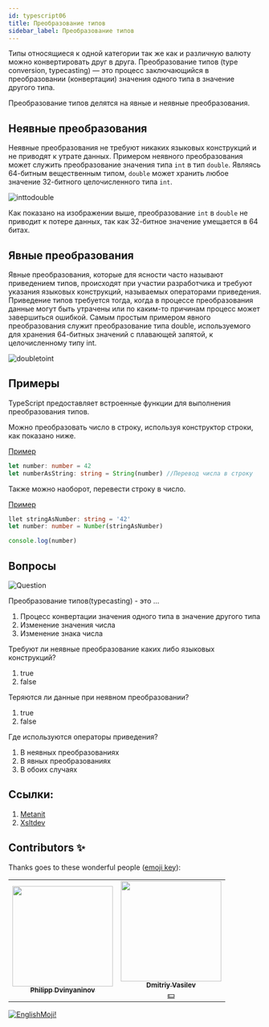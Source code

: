 ```yaml
---
id: typescript06
title: Преобразование типов
sidebar_label: Преобразование типов
---
```


Типы относящиеся к одной категории так же как и различную валюту можно конвертировать друг в друга.
Преобразование типов (type conversion, typecasting) — это процесс заключающийся в преобразовании (конвертации) значения одного типа в значение другого типа.

Преобразование типов делятся на явные и неявные преобразования.

## Неявные преобразования

Неявные преобразования не требуют никаких языковых конструкций и не приводят к утрате данных.
Примером неявного преобразования может служить преобразование значения типа `int` в тип `double`. Являясь 64-битным вещественным типом, `double` может хранить любое значение 32-битного целочисленного типа `int`.

![inttodouble](/img/typescript/06/int-to-double.png)

Как показано на изображении выше, преобразование `int` в `double` не приводит к потере данных, так как 32-битное значение умещается в 64 битах.

## Явные преобразования

Явные преобразования, которые для ясности часто называют приведением типов, происходят при участии разработчика и требуют указания языковых конструкций, называемых операторами приведения. Приведение типов требуется тогда, когда в процессе преобразования данные могут быть утрачены или по каким-то причинам процесс может завершиться ошибкой.
Самым простым примером явного преобразования служит преобразование типа double, используемого для хранения 64-битных значений с плавающей запятой, к целочисленному типу int.

![doubletoint](/img/typescript/06/double-to-int.png)

## Примеры

TypeScript предоставляет встроенные функции для выполнения преобразования типов.

Можно преобразовать число в строку, используя конструктор строки, как показано ниже.

[Пример](https://www.typescriptlang.org/play?#code/DYUwLgBAdgrgtgIxAJwFzXk5EC8EAsATAFCiSyIoCCAzgMpjICWUA5ujYy67hA82wAUFLAEoIAegmB8EECsIIAEQWYCYQQHwggFhAIgcRBAHCCBBEEDcIIAYQCEoi7AQiDyVgLhBAwiDFiAYwD2UGs9AA6YM9bDM1PRcbKJAA)

```typescript
let number: number = 42
let numberAsString: string = String(number) //Перевод числа в строку
```

Также можно наоборот, перевести строку в число.

[Пример](https://www.typescriptlang.org/play?ssl=4&ssc=20&pln=1&pc=1#code/DYUwLgBAzmBOCWA7A5gQSgOQK4FsBGIsAXNHEshALwQDkALAEw0BQokiuBxEH+hVEbH1gAKGAhTohXAJTNmAYwD2iKEtAA6YEuQjesoA)

```typescript
llet stringAsNumber: string = '42'
let number: number = Number(stringAsNumber)

console.log(number)
```

## Вопросы

![Question](https://media.giphy.com/media/l0HlRnAWXxn0MhKLK/giphy.gif)

Преобразование типов(typecasting) - это ...

1. Процесс конвертации значения одного типа в значение другого типа
2. Изменение значения числа
3. Изменение знака числа

Требуют ли неявные преобразование каких либо языковых конструкций?

1. true
2. false

Теряются ли данные при неявном преобразовании?

1. true
2. false

Где используются операторы приведения?

1. В неявных преобразованиях
2. В явных преобразованиях
3. В обоих случаях

## Ссылки:

1.  [Metanit](https://metanit.com/web/typescript/3.9.php)
2.  [Xsltdev](https://xsltdev.ru/typescript/004/)

## Contributors ✨

Thanks goes to these wonderful people ([emoji key](https://allcontributors.org/docs/en/emoji-key)):

<!-- ALL-CONTRIBUTORS-LIST:START - Do not remove or modify this section -->
<!-- prettier-ignore-start -->
<!-- markdownlint-disable -->
<table>
  <tr>
    <td align="center"><a href="https://github.com/FELiX-RN"><img src="https://avatars0.githubusercontent.com/u/72006627?v=4?s=200" width="200px;" alt=""/><br /><sub><b>Philipp Dvinyaninov</b></sub></a><br /><a href="https://github.com/gHashTag/react-native-village/commits?author=FELiX-RN" title="Documentation">  </a></td>
    <td align="center"><a href="https://fullstackserverless.github.io/"><img src="https://avatars0.githubusercontent.com/u/6774813?v=4?s=200" width="200px;" alt=""/><br /><sub><b>Dmitriy Vasilev</b></sub></a><br /><a href="#financial-gHashTag" title="Financial">💵</a></td>
  </tr>
  
</table>

<!-- markdownlint-restore -->
<!-- prettier-ignore-end -->

<!-- ALL-CONTRIBUTORS-LIST:END -->

[![EnglishMoji!](/img/logo/NeuroCoder.png)](https://vk.com/neurocoder)
